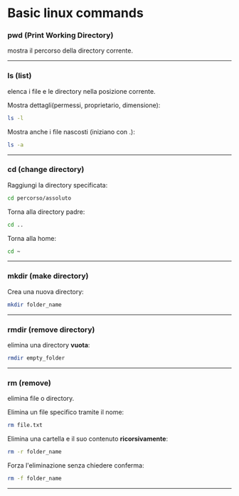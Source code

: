 # Basic linux commands

### pwd (Print Working Directory)
mostra il percorso della directory corrente.

---

### ls (list)
elenca i file e le directory nella posizione corrente.

Mostra dettagli(permessi, proprietario, dimensione):
```bash
ls -l
```

Mostra anche i file nascosti (iniziano con .):
```bash
ls -a 
```

---

### cd (change directory)

Raggiungi la directory specificata:
```bash
cd percorso/assoluto 
```

Torna alla directory padre:
```bash
cd .. 
```

Torna alla home:
```bash
cd ~ 
```

---

### mkdir (make directory)

Crea una nuova directory:
```bash
mkdir folder_name
```

---

### rmdir (remove directory)

elimina una directory **vuota**:
```bash
rmdir empty_folder
```

---

### rm (remove)
elimina file o directory.

Elimina un file specifico tramite il nome:
```bash
rm file.txt 
```

Elimina una cartella e il suo contenuto **ricorsivamente**:
```bash
rm -r folder_name
```

Forza l'eliminazione senza chiedere conferma:
```bash
rm -f folder_name
```

--- 